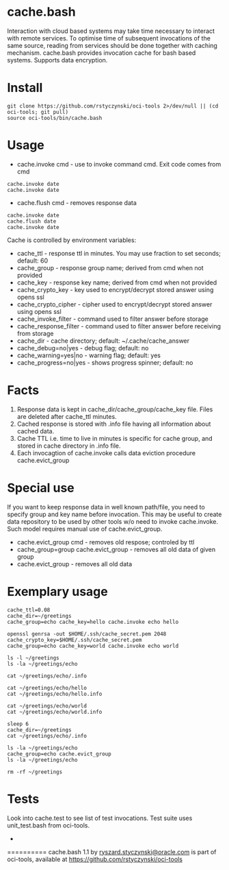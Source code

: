 cache.bash
==========

Interaction with cloud based systems may take time necessary to interact with remote services. To optimise time of subsequent invocations of the same source, reading from services should be done together with caching mechanism. cache.bash provides invocation cache for bash based systems. Supports data encryption.

Install
=======
```
git clone https://github.com/rstyczynski/oci-tools 2>/dev/null || (cd oci-tools; git pull)
source oci-tools/bin/cache.bash
```

Usage
=====

* cache.invoke cmd - use to invoke command cmd. Exit code comes from cmd

```
cache.invoke date
cache.invoke date
```

* cache.flush cmd - removes response data

```
cache.invoke date
cache.flush date
cache.invoke date
```

Cache is controlled by environment variables:

* cache\_ttl                      - response ttl in minutes. You may use fraction to set seconds; default: 60
* cache\_group                    - response group name; derived from cmd when not provided
* cache\_key                      - response key name; derived from cmd when not provided
* cache\_crypto\_key               - key used to encrypt/decrypt stored answer using opens ssl
* cache\_crypto\_cipher            - cipher used to encrypt/decrypt stored answer using opens ssl
* cache\_invoke\_filter            - command used to filter answer before storage
* cache\_response\_filter          - command used to filter answer before receiving from storage
* cache\_dir                      - cache directory; default: ~/.cache/cache_answer
* cache\_debug=no|yes              - debug flag; default: no
* cache\_warning=yes|no            - warning flag; default: yes
* cache\_progress=no|yes            - shows progress spinner; default: no

Facts
=====

1. Response data is kept in cache_dir/cache_group/cache_key file. Files are deleted after cache\_ttl minutes.
2. Cached response is stored with .info file having all information about cached data. 
3. Cache TTL i.e. time to live in minutes is specific for cache group, and stored in cache directory in .info file.
4. Each invocagtion of cache.invoke calls data eviction procedure cache.evict_group

Special use
===========
If you want to keep response data in well known path/file, you need to specify group and key name before invocation. This may be useful to create data repository to be used by other tools w/o need to invoke cache.invoke. Such model requires manual use of cache.evict_group. 

* cache.evict_group cmd               - removes old respose; controled by ttl
* cache_group=group cache.evict_group - removes all old data of given group
* cache.evict_group                   - removes all old data



Exemplary usage
===============

```
cache_ttl=0.08
cache_dir=~/greetings
cache_group=echo cache_key=hello cache.invoke echo hello

openssl genrsa -out $HOME/.ssh/cache_secret.pem 2048
cache_crypto_key=$HOME/.ssh/cache_secret.pem
cache_group=echo cache_key=world cache.invoke echo world

ls -l ~/greetings
ls -la ~/greetings/echo 

cat ~/greetings/echo/.info

cat ~/greetings/echo/hello
cat ~/greetings/echo/hello.info

cat ~/greetings/echo/world
cat ~/greetings/echo/world.info

sleep 6
cache_dir=~/greetings
cat ~/greetings/echo/.info

ls -la ~/greetings/echo
cache_group=echo cache.evict_group
ls -la ~/greetings/echo

rm -rf ~/greetings
```

Tests
======
Look into cache.test to see list of test invocations. Test suite uses unit_test.bash from oci-tools.

-
==========
cache.bash 1.1 by ryszard.styczynski@oracle.com is part of oci-tools, available at https://github.com/rstyczynski/oci-tools


